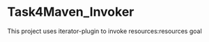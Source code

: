 Task4Maven_Invoker
==================

This project uses iterator-plugin to invoke resources:resources goal
